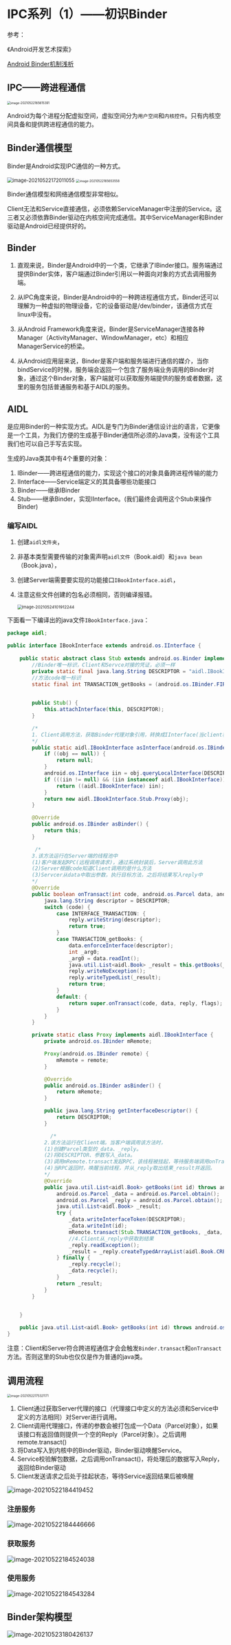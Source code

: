 # IPC系列（1）——初识Binder

参考：

《Android开发艺术探索》

[Android Binder机制浅析](https://blog.csdn.net/singwhatiwanna/article/details/19756201)

## IPC——跨进程通信

<img src="pic\image-20210522165615391.png" alt="image-20210522165615391" style="zoom: 50%;" />

Android为每个进程分配虚拟空间，虚拟空间分为`用户空间`和`内核控件`。只有内核空间具备和提供跨进程通信的能力。

## Binder通信模型

Binder是Android实现IPC通信的一种方式。

<img src="pic\image-20210522172011055.png" alt="image-20210522172011055" style="zoom:80%;" />

<img src="pic\image-20210522165653558.png" alt="image-20210522165653558" style="zoom:50%;" />

Binder通信模型和网络通信模型非常相似。

Client无法和Service直接通信，必须依赖ServiceManager中注册的Service。这三者又必须依靠Binder驱动在内核空间完成通信。其中ServiceManager和Binder驱动是Android已经提供好的。

## Binder

1. 直观来说，Binder是Android中的一个类，它继承了IBinder接口。服务端通过提供Binder实体，客户端通过Binder引用以一种面向对象的方式去调用服务端。

2. 从IPC角度来说，Binder是Android中的一种跨进程通信方式，Binder还可以理解为一种虚拟的物理设备，它的设备驱动是/dev/binder，该通信方式在linux中没有。

3. 从Android Framework角度来说，Binder是ServiceManager连接各种Manager（ActivityManager、WindowManager，etc）和相应ManagerService的桥梁。

4. 从Android应用层来说，Binder是客户端和服务端进行通信的媒介，当你bindService的时候，服务端会返回一个包含了服务端业务调用的Binder对象，通过这个Binder对象，客户端就可以获取服务端提供的服务或者数据，这里的服务包括普通服务和基于AIDL的服务。

## AIDL

是应用Binder的一种实现方式。AIDL是专门为Binder通信设计出的语言，它更像是一个工具，为我们方便的生成基于Binder通信所必须的Java类，没有这个工具我们也可以自己手写去实现。

生成的Java类其中有4个重要的对象：

1. IBinder——跨进程通信的能力，实现这个接口的对象具备跨进程传输的能力
2. IInterface——Service端定义的其具备哪些功能接口
3. Binder——继承IBinder
4. Stub——继承Binder，实现IInterface。(我们最终会调用这个Stub来操作Binder)

### 编写AIDL

1. 创建`aidl文件夹`，

2. 非基本类型需要传输的对象需声明`aidl文件`（Book.aidl）和`java bean`（Book.java），

3. 创建Server端需要要实现的功能接口`IBookInterface.aidl`，

4. 注意这些文件创建的包名必须相同，否则编译报错。

   <img src="pic\image-20210524101912244.png" alt="image-20210524101912244" style="zoom:67%;" />

下面看一下编译出的java文件`IBookInterface.java`：

```java
package aidl;

public interface IBookInterface extends android.os.IInterface {
    
    public static abstract class Stub extends android.os.Binder implements aidl.IBookInterface {
        //Binder唯一标识，Client和Servce对接的凭证，必须一样
        private static final java.lang.String DESCRIPTOR = "aidl.IBookInterface";
        //方法code唯一标识
        static final int TRANSACTION_getBooks = (android.os.IBinder.FIRST_CALL_TRANSACTION + 0); 

        
        public Stub() {
            this.attachInterface(this, DESCRIPTOR);
        }

        /*
        1. Client调用方法，获取Binder代理对象引用，转换成IInterface(当client和Servcie处于同一进程则返回Stub本身，否则返回的是Stub.Proxy封装后的Stub)
        */
        public static aidl.IBookInterface asInterface(android.os.IBinder obj) {
            if ((obj == null)) {
                return null;
            }
            android.os.IInterface iin = obj.queryLocalInterface(DESCRIPTOR);
            if (((iin != null) && (iin instanceof aidl.IBookInterface))) {
                return ((aidl.IBookInterface) iin);
            }
            return new aidl.IBookInterface.Stub.Proxy(obj);
        }

        @Override
        public android.os.IBinder asBinder() {
            return this;
        }

         /*
        3.该方法运行在Server端的线程池中
        (1)客户端发起RPC(远程调用请求)，通过系统封装后，Server调用此方法
        (2)Server根据code知道Client调用的是什么方法
        (3)Servcer从data中取出参数，执行目标方法，之后将结果写入reply中
        */
        @Override
        public boolean onTransact(int code, android.os.Parcel data, android.os.Parcel reply, int flags) throws android.os.RemoteException {
            java.lang.String descriptor = DESCRIPTOR;
            switch (code) {
                case INTERFACE_TRANSACTION: {
                    reply.writeString(descriptor);
                    return true;
                }
                case TRANSACTION_getBooks: {
                    data.enforceInterface(descriptor);
                    int _arg0;
                    _arg0 = data.readInt();
                    java.util.List<aidl.Book> _result = this.getBooks(_arg0);
                    reply.writeNoException();
                    reply.writeTypedList(_result);
                    return true;
                }
                default: {
                    return super.onTransact(code, data, reply, flags);
                }
            }
        }

        private static class Proxy implements aidl.IBookInterface {
            private android.os.IBinder mRemote;

            Proxy(android.os.IBinder remote) {
                mRemote = remote;
            }

            @Override
            public android.os.IBinder asBinder() {
                return mRemote;
            }

            public java.lang.String getInterfaceDescriptor() {
                return DESCRIPTOR;
            }

              /*
            2.该方法运行在Client端。当客户端调用该方法时，
            (1)创建Parcel类型的_data、_reply。
            (2)将DESCRIPTOR、参数写入_data。
            (3)调用mRemote.transact发起RPC，该线程被挂起，等待服务端调用onTransact
            (4)当RPC返回时，唤醒当前线程，并从_reply取出结果_result并返回。
            */
            @Override
            public java.util.List<aidl.Book> getBooks(int id) throws android.os.RemoteException {
                android.os.Parcel _data = android.os.Parcel.obtain();
                android.os.Parcel _reply = android.os.Parcel.obtain();
                java.util.List<aidl.Book> _result;
                try {
                    _data.writeInterfaceToken(DESCRIPTOR);
                    _data.writeInt(id);
                    mRemote.transact(Stub.TRANSACTION_getBooks, _data, _reply, 0);//执行transact后挂起等待返回
                    //4.Client从_reply中获取到结果
                    _reply.readException();
                    _result = _reply.createTypedArrayList(aidl.Book.CREATOR);
                } finally {
                    _reply.recycle();
                    _data.recycle();
                }
                return _result;
            }
        }

 
    }

    public java.util.List<aidl.Book> getBooks(int id) throws android.os.RemoteException;
}
```

注意：Client和Server符合跨进程通信才会会触发`Binder.transact`和`onTransact`方法。否则这里的Stub也仅仅是作为普通的java类。

## 调用流程

<img src="pic\image-20210522175321171.png" alt="image-20210522175321171" style="zoom:50%;" />

1. Client通过获取Server代理的接口（代理接口中定义的方法必须和Service中定义的方法相同）对Server进行调用。
2. Client调用代理接口，传递的参数会被打包成一个Data（Parcel对象），如果该接口有返回值则提供一个空的Reply（Parcel对象）。之后调用remote.transact()
3. 将Data写入到内核中的Binder驱动，Binder驱动唤醒Service。
4. Service校验解包数据，之后调用onTransact()，将处理后的数据写入Reply，返回给Binder驱动
5. Client发送请求之后处于挂起状态，等待Service返回结果后被唤醒



![image-20210522184419452](pic\image-20210522184419452.png)

### 注册服务

![image-20210522184446666](pic\image-20210522184446666.png)

### 获取服务

![image-20210522184524038](pic\image-20210522184524038.png)

### 使用服务

![image-20210522184543284](pic\image-20210522184543284.png)

## Binder架构模型

![image-20210523180426137](pic\image-20210523180426137.png)